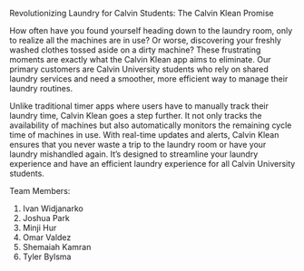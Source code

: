 Revolutionizing Laundry for Calvin Students: The Calvin Klean Promise

How often have you found yourself heading down to the laundry room, only to realize all the machines are in use? Or worse, discovering your freshly washed clothes tossed aside on a dirty machine? These frustrating moments are exactly what the Calvin Klean app aims to eliminate. Our primary customers are Calvin University students who rely on shared laundry services and need a smoother, more efficient way to manage their laundry routines.

Unlike traditional timer apps where users have to manually track their laundry time, Calvin Klean goes a step further. It not only tracks the availability of machines but also automatically monitors the remaining cycle time of machines in use. With real-time updates and alerts, Calvin Klean ensures that you never waste a trip to the laundry room or have your laundry mishandled again. It’s designed to streamline your laundry experience and have an efficient laundry experience for all Calvin University students.


Team Members:
1) Ivan Widjanarko
2) Joshua Park
3) Minji Hur
4) Omar Valdez
5) Shemaiah Kamran
6) Tyler Bylsma
